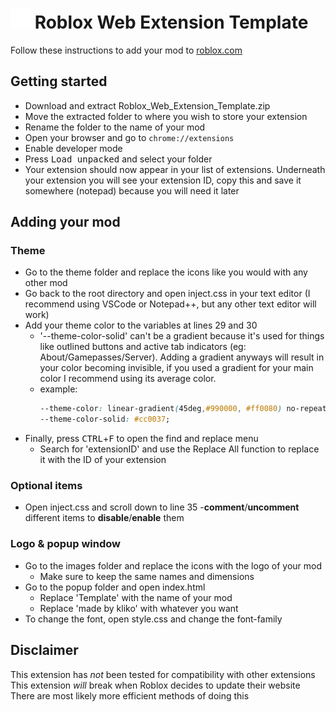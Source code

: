 # <img src="images/icon-32.png"> Roblox Web Extension Template
Follow these instructions to add your mod to <a href="https://www.roblox.com">roblox.com</a>



## Getting started
- Download and extract Roblox_Web_Extension_Template.zip
- Move the extracted folder to where you wish to store your extension
- Rename the folder to the name of your mod
- Open your browser and go to `chrome://extensions`
- Enable developer mode
- Press <kbd>Load unpacked</kbd> and select your folder
- Your extension should now appear in your list of extensions. Underneath your extension you will see your extension ID, copy this and save it somewhere (notepad) because you will need it later



## Adding your mod
### Theme
- Go to the theme folder and replace the icons like you would with any other mod
- Go back to the root directory and open inject.css in your text editor (I recommend using VSCode or Notepad++, but any other text editor will work)
- Add your theme color to the variables at lines 29 and 30
  - '--theme-color-solid' can't be a gradient because it's used for things like outlined buttons and active tab indicators (eg: About/Gamepasses/Server).
    Adding a gradient anyways will result in your color becoming invisible,
    if you used a gradient for your main color I recommend using its average color.
  - example:
    ```css
    --theme-color: linear-gradient(45deg,#990000, #ff0080) no-repeat;
    --theme-color-solid: #cc0037;
    ```
- Finally, press <kbd>CTRL</kbd>+<kbd>F</kbd> to open the find and replace menu
  - Search for 'extensionID' and use the Replace All function to replace it with the ID of your extension

### Optional items
- Open inject.css and scroll down to line 35
-**comment**/**uncomment** different items to **disable**/**enable**  them

### Logo & popup window
- Go to the images folder and replace the icons with the logo of your mod
  - Make sure to keep the same names and dimensions
- Go to the popup folder and open index.html
  - Replace 'Template' with the name of your mod
  - Replace 'made by kliko' with whatever you want
- To change the font, open style.css and change the font-family



## Disclaimer
This extension has *not* been tested for compatibility with other extensions
This extension *will* break when Roblox decides to update their website
There are most likely more efficient methods of doing this